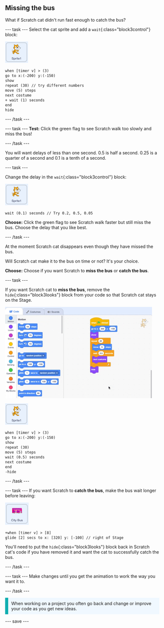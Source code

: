 ## Missing the bus

What if Scratch cat didn't run fast enough to catch the bus?

--- task ---
Select the cat sprite and add a `wait`{:class="block3control"} block:

![Scratch cat sprite](images/scratch-cat-sprite.png)

```blocks3
when [timer v] > (3) 
go to x:(-200) y:(-150) 
show
repeat (30) // try different numbers
move (5) steps 
next costume 
+ wait (1) seconds
end
hide
```

--- /task ---

--- task ---
**Test:** Click the green flag to see Scratch walk too slowly and miss the bus!

--- /task ---

You will want delays of less than one second. 0.5 is half a second. 0.25 is a quarter of a second and 0.1 is a tenth of a second. 

--- task ---

Change the delay in the `wait`{:class="block3control"} block:

![Scratch cat sprite](images/scratch-cat-sprite.png)

```blocks3
wait (0.1) seconds // Try 0.2, 0.5, 0.05
```

**Choose:** Click the green flag to see Scratch walk faster but still miss the bus. Choose the delay that you like best.

--- /task ---

At the moment Scratch cat disappears even though they have missed the bus. 

Will Scratch cat make it to the bus on time or not? It's your choice.

**Choose:** Choose if you want Scratch to **miss the bus** or **catch the bus**.

--- task ---

If you want Scratch cat to **miss the bus**, remove the `hide`{:class="block3looks"} block from your code so that Scratch cat stays on the Stage.

![Scratch cat sprite](images/removing-blocks-at-script-ends.gif)

![Scratch cat sprite](images/scratch-cat-sprite.png)

```blocks3
when [timer v] > (3) 
go to x:(-200) y:(-150) 
show
repeat (30) 
move (5) steps 
wait (0.5) seconds
next costume 
end
-hide
```

--- /task ---

--- task ---
If you want Scratch to **catch the bus**, make the bus wait longer before leaving:

![Bus sprite](images/bus-sprite.png)

```blocks3
+when [timer v] > [8] 
glide [2] secs to x: [320] y: [-100] // right of Stage
```

You'll need to put the `hide`{:class="block3looks"} block back in Scratch cat's code if you have removed it and want the cat to successfully catch the bus.

--- /task ---

--- task ---
Make changes until you get the animation to work the way you want it to.

--- /task ---

<p style="border-left: solid; border-width:10px; border-color: #0faeb0; background-color: aliceblue; padding: 10px;">
When working on a project you often go back and change or improve your code as you get new ideas. 
</p>

--- save ---



